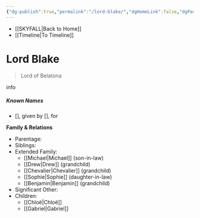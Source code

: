 ```yaml
---
{"dg-publish":true,"permalink":"/lord-blake/","dgHomeLink":false,"dgPassFrontmatter":false}
---
```


- [[SKYFALL|Back to Home]]
- [[Timeline|To Timeline]]

# Lord Blake
>Lord of Belatona

info

##### Known Names
- [], given by [], for 

**Family & Relations**
- Parentage: 
- Siblings:
- Extended Family:
	- [[Michael|Michael]] (son-in-law)
	- [[Drew|Drew]] (grandchild)
	- [[Chevalier|Chevalier]] (grandchild)
	- [[Sophie|Sophie]] (daughter-in-law)
	- [[Benjamin|Benjamin]] (grandchild)
- Significant Other:
- Children:
	- [[Chloë|Chloë]]
	- [[Gabriel|Gabriel]]
